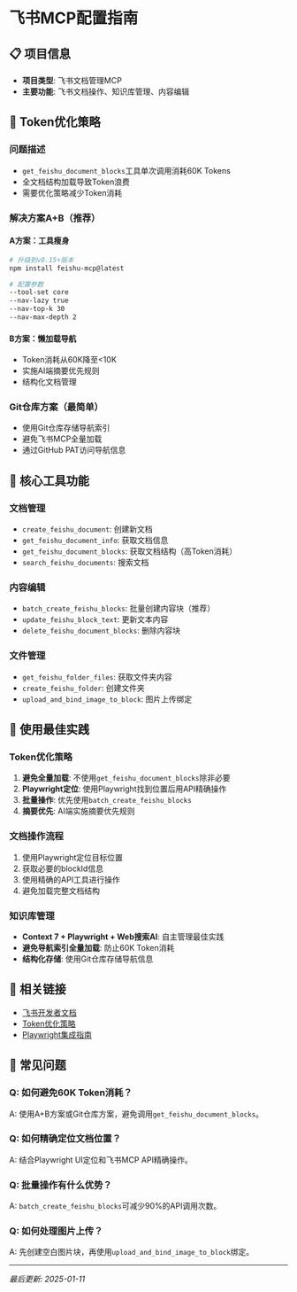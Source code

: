 # 飞书MCP配置指南

## 📋 项目信息
- **项目类型**: 飞书文档管理MCP
- **主要功能**: 飞书文档操作、知识库管理、内容编辑

## 🚨 Token优化策略

### 问题描述
- `get_feishu_document_blocks`工具单次调用消耗60K Tokens
- 全文档结构加载导致Token浪费
- 需要优化策略减少Token消耗

### 解决方案A+B（推荐）

#### A方案：工具瘦身
```bash
# 升级到v0.15+版本
npm install feishu-mcp@latest

# 配置参数
--tool-set core
--nav-lazy true
--nav-top-k 30
--nav-max-depth 2
```

#### B方案：懒加载导航
- Token消耗从60K降至<10K
- 实施AI端摘要优先规则
- 结构化文档管理

### Git仓库方案（最简单）
- 使用Git仓库存储导航索引
- 避免飞书MCP全量加载
- 通过GitHub PAT访问导航信息

## 🔧 核心工具功能

### 文档管理
- `create_feishu_document`: 创建新文档
- `get_feishu_document_info`: 获取文档信息
- `get_feishu_document_blocks`: 获取文档结构（高Token消耗）
- `search_feishu_documents`: 搜索文档

### 内容编辑
- `batch_create_feishu_blocks`: 批量创建内容块（推荐）
- `update_feishu_block_text`: 更新文本内容
- `delete_feishu_document_blocks`: 删除内容块

### 文件管理
- `get_feishu_folder_files`: 获取文件夹内容
- `create_feishu_folder`: 创建文件夹
- `upload_and_bind_image_to_block`: 图片上传绑定

## 🎯 使用最佳实践

### Token优化策略
1. **避免全量加载**: 不使用`get_feishu_document_blocks`除非必要
2. **Playwright定位**: 使用Playwright找到位置后用API精确操作
3. **批量操作**: 优先使用`batch_create_feishu_blocks`
4. **摘要优先**: AI端实施摘要优先规则

### 文档操作流程
1. 使用Playwright定位目标位置
2. 获取必要的blockId信息
3. 使用精确的API工具进行操作
4. 避免加载完整文档结构

### 知识库管理
- **Context 7 + Playwright + Web搜索AI**: 自主管理最佳实践
- **避免导航索引全量加载**: 防止60K Token消耗
- **结构化存储**: 使用Git仓库存储导航信息

## 🔗 相关链接
- [飞书开发者文档](https://open.feishu.cn/document/)
- [Token优化策略](../optimization/feishu-mcp-token.md)
- [Playwright集成指南](../dev-tools/playwright-integration.md)

## 📝 常见问题

### Q: 如何避免60K Token消耗？
A: 使用A+B方案或Git仓库方案，避免调用`get_feishu_document_blocks`。

### Q: 如何精确定位文档位置？
A: 结合Playwright UI定位和飞书MCP API精确操作。

### Q: 批量操作有什么优势？
A: `batch_create_feishu_blocks`可减少90%的API调用次数。

### Q: 如何处理图片上传？
A: 先创建空白图片块，再使用`upload_and_bind_image_to_block`绑定。

---
*最后更新: 2025-01-11*
